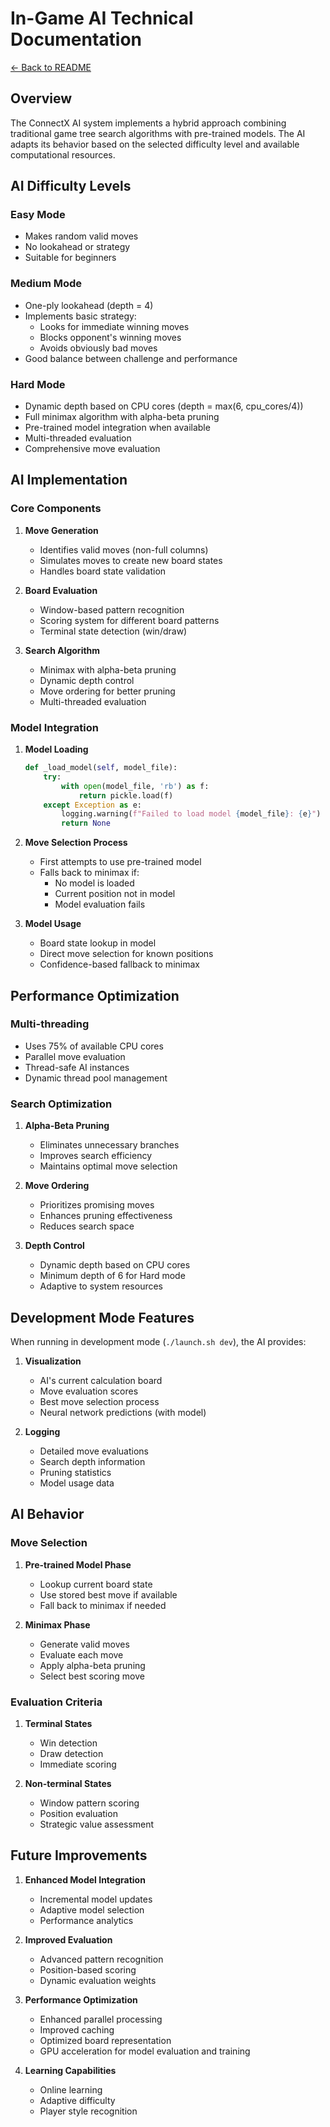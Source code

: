 # In-Game AI Technical Documentation

[← Back to README](../Readme.md)

## Overview

The ConnectX AI system implements a hybrid approach combining traditional game tree search algorithms with pre-trained models. The AI adapts its behavior based on the selected difficulty level and available computational resources.

## AI Difficulty Levels

### Easy Mode
- Makes random valid moves
- No lookahead or strategy
- Suitable for beginners

### Medium Mode
- One-ply lookahead (depth = 4)
- Implements basic strategy:
  - Looks for immediate winning moves
  - Blocks opponent's winning moves
  - Avoids obviously bad moves
- Good balance between challenge and performance

### Hard Mode
- Dynamic depth based on CPU cores (depth = max(6, cpu_cores/4))
- Full minimax algorithm with alpha-beta pruning
- Pre-trained model integration when available
- Multi-threaded evaluation
- Comprehensive move evaluation

## AI Implementation

### Core Components

1. **Move Generation**
   - Identifies valid moves (non-full columns)
   - Simulates moves to create new board states
   - Handles board state validation

2. **Board Evaluation**
   - Window-based pattern recognition
   - Scoring system for different board patterns
   - Terminal state detection (win/draw)

3. **Search Algorithm**
   - Minimax with alpha-beta pruning
   - Dynamic depth control
   - Move ordering for better pruning
   - Multi-threaded evaluation

### Model Integration

1. **Model Loading**
   ```python
   def _load_model(self, model_file):
       try:
           with open(model_file, 'rb') as f:
               return pickle.load(f)
       except Exception as e:
           logging.warning(f"Failed to load model {model_file}: {e}")
           return None
   ```

2. **Move Selection Process**
   - First attempts to use pre-trained model
   - Falls back to minimax if:
     - No model is loaded
     - Current position not in model
     - Model evaluation fails

3. **Model Usage**
   - Board state lookup in model
   - Direct move selection for known positions
   - Confidence-based fallback to minimax

## Performance Optimization

### Multi-threading
- Uses 75% of available CPU cores
- Parallel move evaluation
- Thread-safe AI instances
- Dynamic thread pool management

### Search Optimization
1. **Alpha-Beta Pruning**
   - Eliminates unnecessary branches
   - Improves search efficiency
   - Maintains optimal move selection

2. **Move Ordering**
   - Prioritizes promising moves
   - Enhances pruning effectiveness
   - Reduces search space

3. **Depth Control**
   - Dynamic depth based on CPU cores
   - Minimum depth of 6 for Hard mode
   - Adaptive to system resources

## Development Mode Features

When running in development mode (`./launch.sh dev`), the AI provides:

1. **Visualization**
   - AI's current calculation board
   - Move evaluation scores
   - Best move selection process
   - Neural network predictions (with model)

2. **Logging**
   - Detailed move evaluations
   - Search depth information
   - Pruning statistics
   - Model usage data

## AI Behavior

### Move Selection
1. **Pre-trained Model Phase**
   - Lookup current board state
   - Use stored best move if available
   - Fall back to minimax if needed

2. **Minimax Phase**
   - Generate valid moves
   - Evaluate each move
   - Apply alpha-beta pruning
   - Select best scoring move

### Evaluation Criteria
1. **Terminal States**
   - Win detection
   - Draw detection
   - Immediate scoring

2. **Non-terminal States**
   - Window pattern scoring
   - Position evaluation
   - Strategic value assessment

## Future Improvements

1. **Enhanced Model Integration**
   - Incremental model updates
   - Adaptive model selection
   - Performance analytics

2. **Improved Evaluation**
   - Advanced pattern recognition
   - Position-based scoring
   - Dynamic evaluation weights

3. **Performance Optimization**
   - Enhanced parallel processing
   - Improved caching
   - Optimized board representation
   - GPU acceleration for model evaluation and training

4. **Learning Capabilities**
   - Online learning
   - Adaptive difficulty
   - Player style recognition
